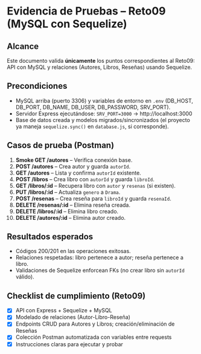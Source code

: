 # Evidencia de Pruebas – Reto09 (MySQL con Sequelize)

## Alcance
Este documento valida **únicamente** los puntos correspondientes al Reto09: API con MySQL y relaciones (Autores, Libros, Reseñas) usando Sequelize.

## Precondiciones
- MySQL arriba (puerto 3306) y variables de entorno en `.env` (DB_HOST, DB_PORT, DB_NAME, DB_USER, DB_PASSWORD, SRV_PORT).
- Servidor Express ejecutándose: `SRV_PORT=3000` → http://localhost:3000
- Base de datos creada y modelos migrados/sincronizados (el proyecto ya maneja `sequelize.sync()` en `database.js`, si corresponde).

## Casos de prueba (Postman)
1. **Smoke GET /autores** – Verifica conexión base.
2. **POST /autores** – Crea autor y guarda `autorId`.
3. **GET /autores** – Lista y confirma `autorId` existente.
4. **POST /libros** – Crea libro con `autorId` y guarda `libroId`.
5. **GET /libros/:id** – Recupera libro con `autor` y `resenas` (si existen).
6. **PUT /libros/:id** – Actualiza `genero` a `Drama`.
7. **POST /resenas** – Crea reseña para `libroId` y guarda `resenaId`.
8. **DELETE /resenas/:id** – Elimina reseña creada.
9. **DELETE /libros/:id** – Elimina libro creado.
10. **DELETE /autores/:id** – Elimina autor creado.

## Resultados esperados
- Códigos 200/201 en las operaciones exitosas.
- Relaciones respetadas: libro pertenece a autor; reseña pertenece a libro.
- Validaciones de Sequelize enforcean FKs (no crear libro sin `autorId` válido).

## Checklist de cumplimiento (Reto09)
- [x] API con Express + Sequelize + MySQL
- [x] Modelado de relaciones (Autor-Libro-Reseña)
- [x] Endpoints CRUD para Autores y Libros; creación/eliminación de Reseñas
- [x] Colección Postman automatizada con variables entre requests
- [x] Instrucciones claras para ejecutar y probar
